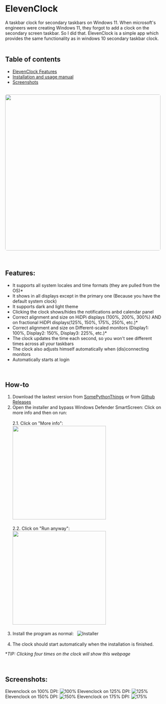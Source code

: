 # ElevenClock
A taskbar clock for secondary taskbars on Windows 11. When microsoft's engineers were creating Windows 11, they forgot to add a clock on the secondary screen taskbar. So I did that. ElevenClock is a simple app which provides the same functionality as in windows 10 secondary taskbar clock.<br><br>

## Table of contents
   - [ElevenClock Features](#features)<br>
   - [Installation and usage manual](#how-to)<br>
   - [Screenshots](#screenshots)<br><br>

<img style="border-radius: 5px;" src=https://raw.githubusercontent.com/martinet101/SomePythonThings-Media/master/elevenclock/main.webp width=500>
<p id="features"></p><br>

## Features:
 - It supports all system locales and time formats (they are pulled from the OS)*
 - It shows in all displays except in the primary one (Because you have the default system clock)
 - It supports dark and light theme
 - Clicking the clock shows/hides the notifications anbd calendar panel
 - Correct alignment and size on HiDPi displays (100%, 200%, 300%) AND on fractional HiDPI displays(125%, 150%, 175%, 250%, etc.)*
 - Correct alignment and size on Different-scaled monitors (Display1: 100%, Display2: 150%, Display3: 225%, etc.)*
 - The clock updates the time each second, so you won't see different times across all your taskbars
 - The clock also adjusts himself automatically when (dis)connecting monitors
 - Automatically starts at login<br>

<p id="how-to"></p><br>

## How-to
 1. Download the lastest version from [SomePythonThings](https://www.somepythonthings.tk/programs/elevenclock/#downloadSection) or from [Github Releases](https://github.com/martinet101/ElevenClock/releases)
 2. Open the installer and bypass Windows Defender SmartScreen: Click on more info and then on run:<br><br>
     2.1.  Click on "More info":  &nbsp;&nbsp;&nbsp;&nbsp;&nbsp; &nbsp;&nbsp;&nbsp; <img src="https://github.com/martinet101/ElevenClock/blob/main/media/smartscreen1.jpg?raw=true" width=300><br><br>      2.2. Click on "Run anyway": &nbsp;&nbsp;&nbsp;&nbsp;&nbsp;&nbsp;&nbsp;<img src="https://github.com/martinet101/ElevenClock/blob/main/media/smartscreen2.jpg?raw=true" width=300><br><br>
 3. Install the program as normal: &nbsp;    ![Installer](https://github.com/martinet101/ElevenClock/blob/main/media/elevenclock_7.png?raw=true)<br><br>
 4. The clock should start automatically when the installation is finished.

   **TIP: Clicking four times on the clock will show this webpage*<br>

<p id="screenshots"></p><br>

## Screenshots:
Elevenclock on 100% DPI: ![100%](https://github.com/martinet101/ElevenClock/blob/main/media/elevenclock_1.png?raw=true)
Elevenclock on 125% DPI: ![125%](https://github.com/martinet101/ElevenClock/blob/main/media/elevenclock_2.png?raw=true)
Elevenclock on 150% DPI: ![150%](https://github.com/martinet101/ElevenClock/blob/main/media/elevenclock_3.png?raw=true)
Elevenclock on 175% DPI: ![175%](https://github.com/martinet101/ElevenClock/blob/main/media/elevenclock_4.png?raw=true)
